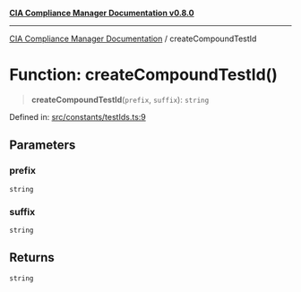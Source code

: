 [**CIA Compliance Manager Documentation v0.8.0**](../README.md)

***

[CIA Compliance Manager Documentation](../globals.md) / createCompoundTestId

# Function: createCompoundTestId()

> **createCompoundTestId**(`prefix`, `suffix`): `string`

Defined in: [src/constants/testIds.ts:9](https://github.com/Hack23/cia-compliance-manager/blob/fa2f95f029cdcd192b3882a37d0d34753edcd349/src/constants/testIds.ts#L9)

## Parameters

### prefix

`string`

### suffix

`string`

## Returns

`string`
